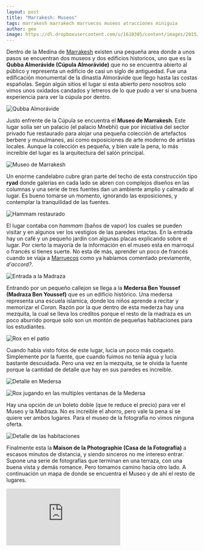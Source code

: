 ```yaml
---
layout: post
title: "Marrakesh: Museos"
tags: marrakesh marrakech marruecos museos atracciones miniguia
author: geo
image: https://dl.dropboxusercontent.com/u/1610385/content/images/2015/03/2015-01-01-09-49-19-1.jpg
---
```

Dentro de la Medina de [Marrakesh](/tag/marrakesh) existen una pequeña area donde a unos pasos se encuentran dos museos y dos edificios historicos, uno que es la **Qubba Almorávide (Cúpula Almorávide)** que no se encuentra abierto al público y representa un edificio de casi un siglo de antiguedad. Fue una edificación monumental de la dinastía Almorávide que llego hasta las costas españolas. Según algún sitios el lugar si esta abierto pero nosotros solo vimos unos oxidados candados y letreros de lo que pudo a ver si una buena experiencia para ver la cúpula por dentro.

![Qubba Almorávide](https://dl.dropboxusercontent.com/u/1610385/content/images/2015/03/2015-01-01-09-42-39.jpg)

Justo enfrente de la Cúpula se encuentra el **Museo de Marrakesh**. Este lugar solía ser un palacio (el palacio Mnebhi) que por iniciativa del sector privado fue restaurado para alojar una pequeña colección de artefactos berbere y musulmanes, así como exposiciones de arte moderno de artistas locales. Aunque la colección es pequeña, y bien vale la pena, lo más increible del lugar es la arquitectura del salón principal.

![Museo de Marrakesh](https://dl.dropboxusercontent.com/u/1610385/content/images/2015/03/2015-01-01-09-49-19.jpg)

Un enorme candelabro cubre gran parte del techo de esta construcción tipo **ryad** donde galerías en cada lado se abren con complejos diseños en las columnas y una serie de tres fuentes dan un ambiente amplio y calmado al lugar. Es bueno tomarse un momento, ignorando las exposiciones, y contemplar la tranquilidad de las fuentes.

![Hammam restaurado](https://dl.dropboxusercontent.com/u/1610385/content/images/2015/03/2015-01-01-10-02-07.jpg)

El lugar contaba con *hammam* (baños de vapor) los cuales se pueden visitar y en algunos ver los vestigios de las paredes intactas. En la entrada hay un café y un pequeño jardín con algunas placas explicando sobre el lugar. Por cierto la mayoría de la información en el museo esta en marroquí o francés si tienes suerte. No esta de más, aprender un poco de francés cuando se viaja a [Marruecos](/tag/marruecos) como ya habíamos comentado previamente, *d'accord?*.

![Entrada a la Madraza](https://dl.dropboxusercontent.com/u/1610385/content/images/2015/03/2015-01-01-10-41-31.jpg)

Entrando por un pequeño callejon se llega a la **Medersa Ben Youssef (Madraza Ben Youssef)** que es un edificio histórico. Una medersa representa una escuela islamica, donde los niños aprende a recitar y memorizar el *Coran*. Razón por la que dentro de esta mederza hay una mezquita, la cual se lleva los creditos porque el resto de la madraza es un poco aburrido porque solo son un montón de pequeñas habitaciones para los estudiantes.

![Rox en el patio](https://dl.dropboxusercontent.com/u/1610385/content/images/2015/03/2015-01-01-10-43-12.jpg)

Cuando había visto fotos de este lugar, lucía un poco más coqueto. Simplemente por la fuente, que cuando fuimos no tenía agua y lucía bastante descuidada. Pero una vez en la mezquita, se te olvida la fuente porque la cantidad de detalle que hay en sus paredes es increible.

![Detalle en Medersa](https://dl.dropboxusercontent.com/u/1610385/content/images/2015/03/2015-01-01-10-45-11.jpg)

![Rox jugando en las multiples ventanas de la Medersa](https://dl.dropboxusercontent.com/u/1610385/content/images/2015/03/2015-01-01-10-56-24.jpg)

Hay una opción de un boleto doble (que te reduce el precio) para ver el Museo y la Madraza. No es increible el ahorro, pero vale la pena si se quiere ver ambos lugares. Para el museo de la fotografía no vimos ninguna oferta. 

![Detalle de las habitaciones](https://dl.dropboxusercontent.com/u/1610385/content/images/2015/03/2015-01-01-10-50-23.jpg)

Finalmente esta la **Maison de la Photographie (Casa de la Fotografía)** a escasos minutos de distancia, y siendo sinceros no me intereso entrar. Supone una serie de fotografías que terminan en una terraza, con una buena vista y demás romance. Pero tomamos camino hacia otro lado. A continuación un mapa de donde se encuentra el Museo y de ahí el resto de lugares.

<div class="embed-responsive embed-responsive-16by9">
<iframe src="https://www.google.com/maps/embed?pb=!1m29!1m12!1m3!1d3397.079748639401!2d-7.988085202979358!3d31.631666796737!2m3!1f0!2f0!3f0!3m2!1i1024!2i768!4f13.1!4m14!1i0!3e6!4m5!1s0xdafee6988fdf8cb%3A0x5f248cd3f7de7c66!2sMuseum+de+Marrakech%2C+Place+Ben+Youssef%2C+Marrakech-M%C3%A9dina!3m2!1d31.631066999999998!2d-7.986727999999999!4m5!1s0xdafee6bb3581ad7%3A0x64bd1297e844a06e!2sMaison+de+la+Photographie+de+Marrakech%2C+Rue+Bin+Lafnadek%2C+Marrakesh%2C+Marrakesh-Tensift-El+Haouz%2C+Morocco!3m2!1d31.632118!2d-7.9848289999999995!5e0!3m2!1sen!2s!4v1427499133958"  class="embed-responsive-item" frameborder="0" style="border:0"></iframe>
</div>